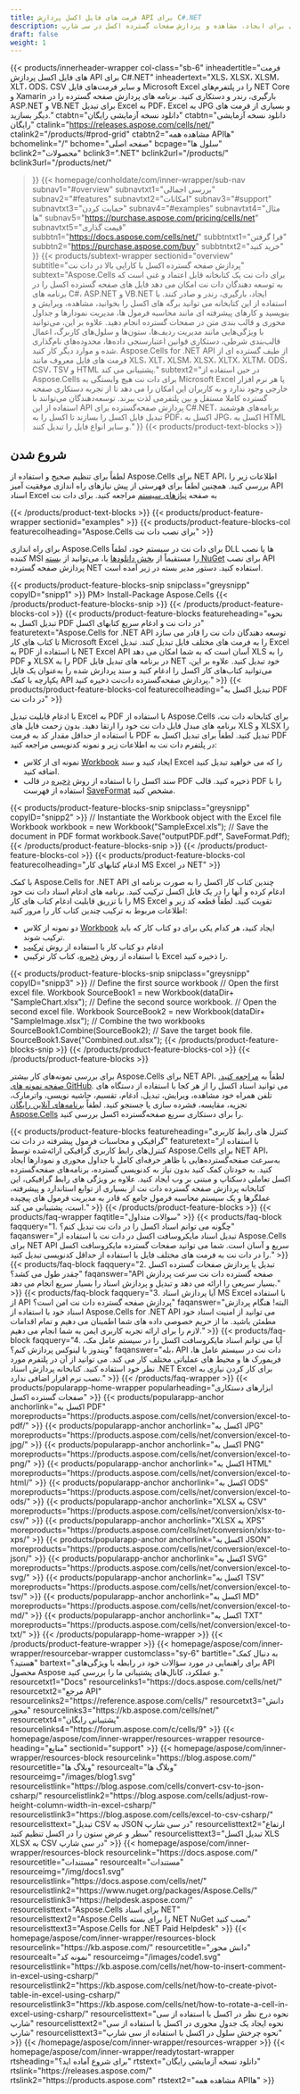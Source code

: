 ```yaml
---
title: فرمت های فایل اکسل پردازش API برای C#.NET
description: یک کتابخانه اکسل دات نت قوی برای ایجاد، مشاهده و پردازش صفحات گسترده اکسل در سی شارپ، ASP.NET و VB.NET. اکسل را به PDF، JPEG، HTML و فرمت های دیگر تبدیل کنید.
draft: false
weight: 1
---
```

{{< products/innerheader-wrapper col-class="sb-6"
  inheadertitle="فرمت های فایل اکسل پردازش API برای C#.NET"
  inheadertext="XLS، XLSX، XLSM، XLT، ODS، CSV و سایر فرمت‌های فایل Microsoft Excel را در پلتفرم‌های NET Core و Xamarin بارگیری، رندر و دستکاری کنید. برنامه های پردازش صفحه گسترده را در ASP.NET و VB.NET برای تبدیل Excel به PDF، Excel به JPG و بسیاری از فرمت های دیگر بسازید."
  ctabtn="دانلود نسخه آزمایشی رایگان"
  ctabtn="دانلود نسخه آزمایشی رایگان"
  ctalink="https://releases.aspose.com/cells/net/"
  ctalink2="/products/#prod-grid"
  ctabtn2="مشاهده همه APIها"
  bchomelink="/"
  bchome="صفحه اصلی"
  bcpage="سلول ها"
  bclink2="محصولات"
  bclink3=".NET"
  bclink2url="/products/"
  bclink3url="/products/net/"
  >}}
{{< homepage/conholdate/com/inner-wrapper/sub-nav 
subnav1="#overview"
subnavtxt1="بررسی اجمالی" 
subnav2="#features"
subnavtxt2="امکانات" 
subnav3="#support" 
subnavtxt3="حمایت کردن" 
subnav4="#examples" 
subnavtxt4="مثال ها" 
subnav5="https://purchase.aspose.com/pricing/cells/net" 
subnavtxt5="قیمت گذاری" 
subbtn1="https://docs.aspose.com/cells/net/" 
subbtntxt1="فرا گرفتن"
subbtn2="https://purchase.aspose.com/buy" 
subbtntxt2="خرید کنید"
>}}
   {{< products/subtext-wrapper 
   sectionid="overview"
   subtitle="پردازش صفحه گسترده اکسل با کارایی بالا در دات نت"
   subtext="Aspose.Cells برای دات نت یک کتابخانه قابل اعتماد و غنی است که به توسعه دهندگان دات نت امکان می دهد فایل های صفحه گسترده اکسل را در برنامه های C#، ASP.NET و VB.NET ایجاد، بارگیری، رندر و صادر کنند. با استفاده از این کتابخانه می توانید برگه های اکسل را بخوانید، مشاهده، ویرایش و بنویسید و کارهای پیشرفته ای مانند محاسبه فرمول ها، مدیریت نمودارها و جداول محوری و قالب بندی متن در صفحات گسترده انجام دهید. علاوه بر این، می‌توانید با ویژگی‌هایی مانند مدیریت ردیف‌ها، ستون‌ها و سلول‌های کاربرگ، اعمال قالب‌بندی شرطی، دستکاری قوانین اعتبارسنجی داده‌ها، محدوده‌های نام‌گذاری شده و موارد دیگر کار کنید. Aspose.Cells for .NET API از طیف گسترده ای از فرمت های فایل معروف مانند XLS، XLT، XLSM، XLSX، XLTX، XLTM، ODS، CSV، TSV و HTML پشتیبانی می کند." 
   subtext2="در حین استفاده از Aspose.Cells برای دات نت هیچ وابستگی به Microsoft Excel یا هر نرم افزار خارجی وجود ندارد و به کاربران این امکان را می دهد تا از تجربه دستکاری صفحه گسترده کاملا مستقل و بین پلتفرمی لذت ببرند. توسعه‌دهندگان می‌توانند با استفاده از این API پردازش صفحه‌گسترده برای C#.NET، برنامه‌های هوشمند تبدیل فایل اکسل را بسازند تا اکسل را به PDF، اکسل به JPG، اکسل به HTML و سایر انواع فایل را تبدیل کنند."
   >}} 
   {{< products/product-text-blocks >}}
   <h2>شروع شدن</h2>
   <p>لطفاً برای تنظیم صحیح و استفاده از Aspose.Cells برای NET API، اطلاعات زیر را بررسی کنید. همچنین لطفاً برای فهرستی از پیش نیازهای راه اندازی موفقیت آمیز API اسناد Excel به صفحه <a href="https://docs.aspose.com/cells/net/system-requirements/">نیازهای سیستم</a> مراجعه کنید. برای دات نت</p>
   {{< /products/product-text-blocks >}}
{{< products/product-feature-wrapper 
sectionid="examples"
>}}
{{< products/product-feature-blocks-col
featurecolheading="Aspose.Cells برای نصب دات نت"
>}}
<p>برای راه اندازی Aspose.Cells برای دات نت در سیستم خود، لطفاً DLL ها یا نصب کننده MSI را مستقیماً از <a href="https://releases.aspose.com/cells/net/">بخش دانلودها</a دانلود کنید. > یا، می‌توانید از <a href="https://www.nuget.org/packages/Aspose.Cells/">بسته NuGet</a> برای نصب API پردازش صفحه گسترده NET استفاده کنید. دستور مدیر بسته در زیر آمده است.</p>
{{< products/product-feature-blocks-snip
snipclass="greysnipp"
copyID="snipp1"
>}}
PM> Install-Package Aspose.Cells
{{< /products/product-feature-blocks-snip >}}
{{< /products/product-feature-blocks-col >}}
{{< products/product-feature-blocks
featureheading="نحوه تبدیل اکسل به PDF در دات نت و ادغام سریع کتابهای اکسل"
featuretext="Aspose.Cells for .NET API توسعه دهندگان دات نت را قادر می سازد تا کتاب های کار Microsoft Excel را به فرمت های مختلف فایل تبدیل کنند. تبدیل Excel به PDF با استفاده از NET Excel API آسان است که به شما امکان می دهد XLS را به PDF و XLSX را به PDF در برنامه های تبدیل فایل NET خود تبدیل کنید. علاوه بر این، می‌توانید کتاب‌های کار اکسل را ادغام کنید و سند پردازش شده را به‌عنوان یک فایل یکپارچه با کمک API پردازش صفحه‌گسترده دات‌نت ذخیره کنید."
>}}
{{< products/product-feature-blocks-col
featurecolheading="تبدیل اکسل به PDF در دات نت"
>}}
<p>با ادغام قابلیت تبدیل Excel به PDF با استفاده از Aspose.Cells برای کتابخانه دات نت، برنامه های مبدل فایل دات نت خود را ارتقا دهید. بدون زحمت فایل های XLS و XLSX را با استفاده از حداقل مقدار کد به فرمت PDF تبدیل کنید. لطفاً برای تبدیل اکسل به PDF در پلتفرم دات نت به اطلاعات زیر و نمونه کدنویسی مراجعه کنید:</p>
<ul>
   <li>نمونه ای از کلاس <a href="https://reference.aspose.com/net/cells/aspose.cells/workbook">Workbook</a> ایجاد کنید و سند Excel را که می خواهید تبدیل کنید اضافه کنید.</li>
   <li>سند اکسل را با استفاده از روش <a href="https://reference.aspose.com/cells/net/aspose.cells/workbook/save/#save_3">ذخیره</a> در قالب PDF ذخیره کنید. قالب PDF را با استفاده از فهرست <a href="https://reference.aspose.com/net/cells/aspose.cells/saveformat">SaveFormat</a> مشخص کنید.</li>
</ul>
{{< products/product-feature-blocks-snip
snipclass="greysnipp"
copyID="snipp2"
>}}
// Instantiate the Workbook object with the Excel file
Workbook workbook = new Workbook("SampleExcel.xls");
// Save the document in PDF format
workbook.Save("outputPDF.pdf", SaveFormat.Pdf);
{{< /products/product-feature-blocks-snip >}}
{{< /products/product-feature-blocks-col >}}
{{< products/product-feature-blocks-col 
featurecolheading="ادغام کتابهای کار MS Excel در NET"
>}}
<p>با کمک Aspose.Cells for .NET API چندین کتاب کار اکسل را به صورت برنامه ای ادغام کرده و آنها را در یک فایل اکسل ترکیب کنید. برنامه های ادغام اسناد دات نت خود را با تزریق قابلیت ادغام کتاب های کار MS Excel تقویت کنید. لطفاً قطعه کد زیر و اطلاعات مربوط به ترکیب چندین کتاب کار را مرور کنید:</p>
<ul>
   <li>دو نمونه از کلاس <a href="https://reference.aspose.com/net/cells/aspose.cells/workbook">Workbook</a> ایجاد کنید، هر کدام یکی برای دو کتاب کار که باید ترکیب شوند.</li>
   <li>ادغام دو کتاب کار با استفاده از روش <a href="https://reference.aspose.com/cells/net/aspose.cells/workbook/combine/">ترکیب</a></li>
   <li>با استفاده از روش <a href="https://reference.aspose.com/cells/net/aspose.cells/workbook/save#save_2">ذخیره</a>، کتاب کار ترکیبی Excel را ذخیره کنید.</li>
</ul>
{{< products/product-feature-blocks-snip 
snipclass="greysnipp" 
copyID="snipp3"
>}}
// Define the first source workbook
// Open the first excel file.
Workbook SourceBook1 = new Workbook(dataDir+ "SampleChart.xlsx");
// Define the second source workbook.
// Open the second excel file.
Workbook SourceBook2 = new Workbook(dataDir+ "SampleImage.xlsx");
// Combine the two workbooks
SourceBook1.Combine(SourceBook2);
// Save the target book file.
SourceBook1.Save("Combined.out.xlsx");
{{< /products/product-feature-blocks-snip >}}
{{< /products/product-feature-blocks-col >}}
{{< /products/product-feature-blocks >}}
   <p class="col-lg-12">برای بررسی نمونه‌های کار بیشتر Aspose.Cells برای NET API، لطفاً به <a href="https://github.com/aspose-cells/Aspose.Cells-for-.NET/tree/master/Examples"> مراجعه کنید. صفحه نمونه های GitHub</a>. می توانید اسناد اکسل را از هر کجا با استفاده از دستگاه های تلفن همراه خود مشاهده، ویرایش، تبدیل، ادغام، تقسیم، حاشیه نویسی، واترمارک، تجزیه، مقایسه، فشرده سازی یا جستجو کنید. لطفاً <a href="https://products.aspose.app/cells/family">برنامه‌های آنلاین رایگان Aspose.Cells</a> را برای دستکاری سریع صفحه‌گسترده اکسل بررسی کنید.</p>
{{< products/product-feature-blocks
featureheading="کنترل های رابط کاربری گرافیکی و محاسبات فرمول پیشرفته در دات نت"
featuretext="با استفاده از کنترل‌های رابط کاربری گرافیکی ارائه‌شده توسط Aspose.Cells برای NET API، به‌سرعت صفحه‌گسترده‌هایی با ظاهر حرفه‌ای کامل با جداول محوری و نمودارها ایجاد کنید. به خودتان کمک کنید بدون نیاز به کدنویسی گسترده، برنامه‌های صفحه‌گسترده اکسل تعاملی دسکتاپ و مبتنی بر وب ایجاد کنید. علاوه بر ویژگی های رابط گرافیکی، این کتابخانه پردازش صفحه گسترده دات نت از بسیاری از توابع استاندارد و پیشرفته، عملگرها و یک سیستم محاسبه فرمول جامع که قادر به مدیریت فرمول های پیچیده است، پشتیبانی می کند."
>}}
   {{< /products/product-feature-blocks >}}
   {{< products/faq-wrapper 
   faqtitle="سوالات متداول"
>}}
   {{< products/faq-block
   faqquery="1. چگونه می توانم اسناد اکسل را در دات نت تبدیل کنم؟"
   faqanswer="تبدیل اسناد مایکروسافت اکسل در دات نت با استفاده از Aspose.Cells برای NET API سریع و آسان است. شما می توانید صفحات گسترده مایکروسافت اکسل را در دات نت به فرمت های مختلف فایل با استفاده از حداقل کدنویسی تبدیل کنید."
>}}
   {{< products/faq-block
   faqquery="2. تبدیل یا پردازش صفحات گسترده اکسل چقدر طول می کشد؟"
   faqanswer="API صفحه گسترده دات نت سرعت پردازش بسیار سریعی را ارائه می دهد و تبدیل و پردازش اسناد را بسیار سریع انجام می دهد."
>}}
   {{< products/faq-block
   faqquery="3. آیا پردازش اسناد MS Excel با استفاده از API پردازش صفحه گسترده دات نت امن است؟"
   faqanswer="البته! هنگام پردازش اسناد خود با استفاده از Aspose.Cells for .NET API می توانید از امنیت اسناد خود مطمئن باشید. ما از حریم خصوصی داده های شما اطمینان می دهیم و تمام اقدامات لازم را برای ارائه تجربه کاربری ایمن به شما انجام می دهیم."
>}}
   {{< products/faq-block
   faqquery="4. آیا می توانم اسناد مایکروسافت اکسل را در سیستم عامل مک، ویندوز یا لینوکس پردازش کنم؟"
   faqanswer="بله، API دات نت در سیستم عامل ها، فریمورک ها و محیط های عملیاتی مختلف کار می کند. می توانید از آن در پلتفرم مورد نظر خود استفاده کنید. کتابخانه پردازش اسناد .NET Excel برای کار کردن نیازی به نصب نرم افزار اضافی ندارد."
>}}
   {{< /products/faq-wrapper >}}
   {{< products/popularapp-home-wrapper
   popularheading="ابزارهای دستکاری صفحات گسترده اکسل"
>}}
   {{< products/popularapp-anchor
anchorlink="اکسل به PDF"
moreproducts="https://products.aspose.com/cells/net/conversion/excel-to-pdf/"
>}} 
   {{< products/popularapp-anchor
anchorlink="اکسل به JPG"
moreproducts="https://products.aspose.com/cells/net/conversion/excel-to-jpg/"
>}} 
   {{< products/popularapp-anchor
anchorlink="اکسل به PNG"
moreproducts="https://products.aspose.com/cells/net/conversion/excel-to-png/"
>}} 
   {{< products/popularapp-anchor
anchorlink="اکسل به HTML"
moreproducts="https://products.aspose.com/cells/net/conversion/excel-to-html/"
>}} 
   {{< products/popularapp-anchor
anchorlink="اکسل به ODS"
moreproducts="https://products.aspose.com/cells/net/conversion/excel-to-ods/"
>}} 
   {{< products/popularapp-anchor
anchorlink="XLSX به CSV"
moreproducts="https://products.aspose.com/cells/net/conversion/xlsx-to-csv/"
>}} 
   {{< products/popularapp-anchor
anchorlink="XLSX به XPS"
moreproducts="https://products.aspose.com/cells/net/conversion/xlsx-to-xps/"
>}} 
   {{< products/popularapp-anchor
anchorlink="اکسل به JSON"
moreproducts="https://products.aspose.com/cells/net/conversion/excel-to-json/"
>}} 
   {{< products/popularapp-anchor
anchorlink="اکسل به SVG"
moreproducts="https://products.aspose.com/cells/net/conversion/excel-to-svg/"
>}} 
   {{< products/popularapp-anchor
anchorlink="اکسل به TSV"
moreproducts="https://products.aspose.com/cells/net/conversion/excel-to-tsv/"
>}} 
   {{< products/popularapp-anchor
anchorlink="اکسل به MD"
moreproducts="https://products.aspose.com/cells/net/conversion/excel-to-md/"
>}} 
   {{< products/popularapp-anchor
anchorlink="اکسل به TXT"
moreproducts="https://products.aspose.com/cells/net/conversion/excel-to-txt/"
>}} 
   {{< /products/popularapp-home-wrapper >}}
   {{< /products/product-feature-wrapper >}}
{{< homepage/aspose/com/inner-wrapper/resourcebar-wrapper
customclass="sy-6"
bartitle="به دنبال کمک هستید؟"
bartext="برای راهنمایی در مورد سؤالات خود در رابطه با ویژگی‌های API محصول Aspose و عملکرد، کانال‌های پشتیبانی ما را بررسی کنید."
resourcetxt1="Docs"
resourcelinks1="https://docs.aspose.com/cells/net/"
resourcetxt2="مرجع API"
resourcelinks2="https://reference.aspose.com/cells/" 
resourcetxt3="دانش محور"
resourcelinks3="https://kb.aspose.com/cells/net/"
resourcetxt4="پشتیبانی رایگان"
resourcelinks4="https://forum.aspose.com/c/cells/9"
>}}
{{< homepage/aspose/com/inner-wrapper/resources-wrapper
resource-heading="منابع"
sectionid="support"
>}}
{{< homepage/aspose/com/inner-wrapper/resources-block
resourcelink="https://blog.aspose.com/"
resourcetitle="وبلاگ ها"
resourcealt="وبلاگ ها"
resourceimg="/images/blog1.svg"
resourcelistlink="https://blog.aspose.com/cells/convert-csv-to-json-csharp/"
resourcelistlink2="https://blog.aspose.com/cells/adjust-row-height-column-width-in-excel-csharp/"
resourcelistlink3="https://blog.aspose.com/cells/excel-to-csv-csharp/"
resourcelisttext="تبدیل CSV به JSON در سی شارپ"
resourcelisttext2="ارتفاع سطر و عرض ستون را در اکسل تنظیم کنید"
resourcelisttext3="تبدیل اکسل XLS XLSX به CSV در سی شارپ"
>}}
{{< homepage/aspose/com/inner-wrapper/resources-block
resourcelink="https://docs.aspose.com/"
resourcetitle="مستندات"
resourcealt="مستندات"
resourceimg="/img/docs1.svg"
resourcelistlink="https://docs.aspose.com/cells/net/"
resourcelistlink2="https://www.nuget.org/packages/Aspose.Cells/"
resourcelistlink3="https://helpdesk.aspose.com/"
resourcelisttext="Aspose.Cells برای اسناد NET"
resourcelisttext2="Aspose.Cells را برای بسته NET NuGet نصب کنید"
resourcelisttext3="Aspose.Cells for .NET Paid Helpdesk"
>}}
{{< homepage/aspose/com/inner-wrapper/resources-block
resourcelink="https://kb.aspose.com/"
resourcetitle="دانش محور"
resourcealt="نمونه کد"
resourceimg="/images/code1.svg"
resourcelistlink="https://kb.aspose.com/cells/net/how-to-insert-comment-in-excel-using-csharp/"
resourcelistlink2="https://kb.aspose.com/cells/net/how-to-create-pivot-table-in-excel-using-csharp/"
resourcelistlink3="https://kb.aspose.com/cells/net/how-to-rotate-a-cell-in-excel-using-csharp/"
resourcelisttext="نحوه درج نظر در اکسل با استفاده از سی شارپ"
resourcelisttext2="نحوه ایجاد یک جدول محوری در اکسل با استفاده از سی شارپ"
resourcelisttext3="نحوه چرخش سلول در اکسل با استفاده از سی شارپ"
>}}
{{< /homepage/aspose/com/inner-wrapper/resources-wrapper >}}
{{< homepage/aspose/com/inner-wrapper/readytostart-wrapper
rtsheading="برای شروع آماده اید؟"
rtstext="دانلود نسخه آزمایشی رایگان"
rtslink="https://releases.aspose.com/"
rtslink2="https://products.aspose.com"
rtstext2="مشاهده همه APIها"
>}}
